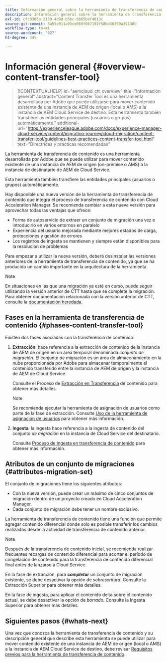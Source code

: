 ```yaml
---
title: Información general sobre la herramienta de transferencia de contenido
description: Información general sobre la herramienta de transferencia de contenido
exl-id: cfc0366a-2139-4d9d-b5bc-0b65bef4013c
source-git-commit: 8a55e011a93ce069f067192f58bd36399a39130b
workflow-type: tm+mt
source-wordcount: '627'
ht-degree: 44%

---
```


# Información general {#overview-content-transfer-tool}

>[!CONTEXTUALHELP]
>id="aemcloud_ctt_overview"
>title="Información general"
>abstract="Content Transfer Tool es una herramienta desarrollada por Adobe que puede utilizarse para mover contenido existente de una instancia de AEM de origen (local o AMS) a la instancia de AEM Cloud Service de destino. Esta herramienta también transfiere las entidades principales (usuarios o grupos) automáticamente."
>additional-url="https://experienceleague.adobe.com/docs/experience-manager-cloud-service/content/migration-journey/cloud-migration/content-transfer-tool/guidelines-best-practices-content-transfer-tool.html" text="Directrices y prácticas recomendadas"

La herramienta de transferencia de contenido es una herramienta desarrollada por Adobe que se puede utilizar para mover contenido existente de una instancia de AEM de origen (on-premise o AMS) a la instancia de destinatario de AEM de Cloud Service.

Esta herramienta también transfiere las entidades principales (usuarios o grupos) automáticamente.

Hay disponible una nueva versión de la herramienta de transferencia de contenido que integra el proceso de transferencia de contenido con Cloud Acceleration Manager. Se recomienda cambiar a esta nueva versión para aprovechar todas las ventajas que ofrece:

* Forma de autoservicio de extraer un conjunto de migración una vez e introducirlo en varios entornos en paralelo
* Experiencia del usuario mejorada mediante mejores estados de carga, protecciones y gestión de errores
* Los registros de ingesta se mantienen y siempre están disponibles para la resolución de problemas

Para empezar a utilizar la nueva versión, deberá desinstalar las versiones anteriores de la herramienta de transferencia de contenido, ya que se ha producido un cambio importante en la arquitectura de la herramienta.

>[!NOTE]
>
> En situaciones en las que una migración ya esté en curso, puede seguir utilizando la versión anterior de CTT hasta que se complete la migración. Para obtener documentación relacionada con la versión anterior de CTT, consulte la [documentación heredada](/help/journey-migration/content-transfer-tool/ctt-legacy/overview-content-transfer-tool-legacy.md).

## Fases en la herramienta de transferencia de contenido {#phases-content-transfer-tool}

Existen dos fases asociadas con la transferencia de contenido:

1. **Extracción**: hace referencia a la extracción de contenido de la instancia de AEM de origen en un área temporal denominada *conjunto de migración*. El conjunto *de* migración es un área de almacenamiento en la nube proporcionada por Adobe para almacenar temporalmente el contenido transferido entre la instancia de AEM de origen y la instancia de AEM de Cloud Service.

   Consulte el Proceso de [Extracción en Transferencia](https://experienceleague.adobe.com/docs/experience-manager-cloud-service/moving/cloud-migration/content-transfer-tool/extracting-content.html) de contenido para obtener más detalles.

   >[!NOTE]
   > Se recomienda ejecutar la herramienta de asignación de usuarios como parte de la fase de extracción. Consulte [Uso de la herramienta de asignación de usuarios](https://experienceleague.adobe.com/docs/experience-manager-cloud-service/moving/cloud-migration/content-transfer-tool/user-mapping-tool/using-user-mapping-tool.html) para obtener más información.

1. **Ingesta**: la ingesta hace referencia a la ingesta de contenido del conjunto *de migración* en la instancia de Cloud Service del destinatario.

   Consulte [Proceso de Ingesta en transferencia de contenido](https://experienceleague.adobe.com/docs/experience-manager-cloud-service/moving/cloud-migration/content-transfer-tool/ingesting-content.html) para obtener más información.

## Atributos de un conjunto de migraciones {#attributes-migration-set}

El conjunto de migraciones tiene los siguientes atributos:

* Con la nueva versión, puede crear un máximo de cinco conjuntos de migración dentro de un proyecto creado en Cloud Acceleration Manager.
* Cada conjunto de migración debe tener un nombre exclusivo.

La herramienta de transferencia de contenido tiene una función que permite agregar contenido diferencial donde solo es posible transferir los cambios realizados desde la actividad de transferencia de contenido anterior.

>[!NOTE]
>Después de la transferencia de contenido inicial, se recomienda realizar frecuentes recargas de contenido diferencial para acortar el período de congelación de contenido para la transferencia de contenido diferencial final antes de lanzarse a Cloud Service.

En la fase de extracción, para ***completar*** un conjunto de migración existente, se debe desactivar la opción de *sobrescritura*. Consulte la Extracción [](https://experienceleague.adobe.com/docs/experience-manager-cloud-service/moving/cloud-migration/content-transfer-tool/extracting-content.html?lang=en#top-up-extraction-process) Superior para obtener más detalles.

En la fase de ingesta, para aplicar el contenido delta sobre el contenido actual, se debe desactivar la opción de *borrado*. Consulte la Ingesta [](https://experienceleague.adobe.com/docs/experience-manager-cloud-service/moving/cloud-migration/content-transfer-tool/ingesting-content.html?lang=en#top-up-ingestion-process) Superior para obtener más detalles.

## Siguientes pasos {#whats-next}

Una vez que conozca la herramienta de transferencia de contenido y su descripción general que describe esta herramienta se puede utilizar para mover contenido existente de una instancia de AEM de origen (local o AMS) a la instancia de AEM Cloud Service de destino, debe revisar [Requisitos previos para la herramienta de transferencia de contenido](https://experienceleague.adobe.com/docs/experience-manager-cloud-service/moving/cloud-migration/content-transfer-tool/prerequisites-content-transfer-tool.html?lang=en).
